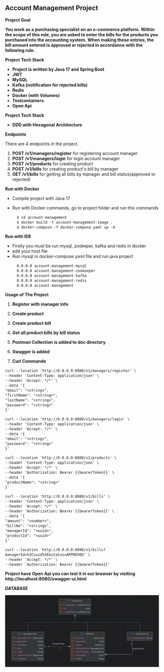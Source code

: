 ## Account Management Project

**Project Goal**

**You work as a purchasing specialist on an e-commerce platform.**
**Within the scope of this role, you are asked to enter the bills for the products you purchased into the accounting system.**
**When making these entries, the bill amount entered is approved or rejected in accordance with the following rule.**

**Project Tech Stack**
<b>
- Project is written by Java 17 and Spring Boot
- JWT
- MySQL
- Kafka (notification for rejected bills)
- Redis
- Docker (with Volumes)
- Testcontainers
- Open Api
</b>

**Project Tech Stack**
<b>
- DDD with Hexagonal Architecture
</b>

**Endpoints**

There are 4 endpoints in the project.

1. **POST /v1/managers/register** for registering account manager
2. **POST /v1/managers/login** for login account manager
3. **POST /v1/products** for creating product
4. **POST /v1/bills** for creating product's bill by manager
5. **GET /v1/bills** for getting all bills by manager and bill status(approved or rejected) 

**Run with Docker**
- Compile project with Java 17
- Run with Docker commands, go to project folder and run this commands

  ```
    $ cd account-management
    $ docker build -t account-management-image . 
    $ docker-compose -f docker-compose.yaml up -d
  ```
  
**Run with IDE**
- Firstly you must be run mysql, zookeper, kafka and redis in docker
- add your host file
- Run mysql in docker-compose.yaml file and run java project
  ```
    0.0.0.0 account-management-mysql
    0.0.0.0 account-management-zookeeper
    0.0.0.0 account-management-kafka
    0.0.0.0 account-management-redis
    0.0.0.0 account-management
  ```  

**Usage of The Project**
1. **Register with manager info**
2. **Create product**
3. **Create product bill**
4. **Get all product bills by bill status**

1. **Postman Collection is added to doc directory**
2. **Swagger is added**
3. **Curl Commands**

  ```
  curl --location 'http://0.0.0.0:8080/v1/managers/register' \
--header 'Content-Type: application/json' \
--header 'Accept: */*' \
--data '{
  "email": "<string>",
  "firstName": "<string>",
  "lastName": "<string>",
  "password": "<string>"
}'
  ```

  ```
  curl --location 'http://0.0.0.0:8080/v1/managers/login' \
--header 'Content-Type: application/json' \
--header 'Accept: */*' \
--data '{
  "email": "<string>",
  "password": "<string>"
}'
  ```

  ```
  curl --location 'http://0.0.0.0:8080/v1/products' \
--header 'Content-Type: application/json' \
--header 'Accept: */*' \
--header 'Authorization: Bearer {{bearerToken}}' \
--data '{
  "productName": "<string>"
}'
  ```

  ```
  curl --location 'http://0.0.0.0:8080/v1/bills' \
--header 'Content-Type: application/json' \
--header 'Accept: */*' \
--header 'Authorization: Bearer {{bearerToken}}' \
--data '{
  "amount": "<number>",
  "billNo": "<string>",
  "managerId": "<uuid>",
  "productId": "<uuid>"
}'
  ```

  ```
  curl --location 'http://0.0.0.0:8080/v1/bills?managerId=%3Cuuid%3E&status=APPROVED' \
--header 'Accept: */*' \
--header 'Authorization: Bearer {{bearerToken}}'
  ```

**Project have Open Api you can test it in our browser by visiting http://localhost:8080/swagger-ui.html**

***DATABASE***

![ACCOUNT_MANAGEMENT](./doc/account-management-db-diagram.png)

